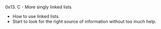 0x13. C - More singly linked lists
- How to use linked lists.
- Start to look for the right source of information without too much help.